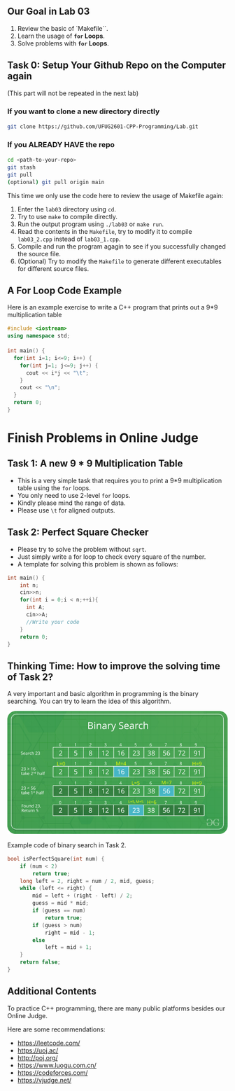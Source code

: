 ## Our Goal in Lab 03
1. Review the basic of `Makefile``.
2. Learn the usage of **`for` Loops**.
3. Solve problems with **`for` Loops**.

## Task 0: Setup Your Github Repo on the Computer again

(This part will not be repeated in the next lab)

### If you want to clone a new directory directly

```bash
git clone https://github.com/UFUG2601-CPP-Programming/Lab.git
```

### If you ALREADY HAVE the repo

```bash
cd <path-to-your-repo>
git stash
git pull
(optional) git pull origin main
```

This time we only use the code here to review the usage of Makefile again:
1. Enter the `lab03` directory using `cd`.
2. Try to use `make` to compile directly.
3. Run the output program using `./lab03` or `make run`.
4. Read the contents in the `Makefile`, try to modify it to compile `lab03_2.cpp` instead of `lab03_1.cpp`.
5. Compile and run the program agagin to see if you successfully changed the source file.
6. (Optional) Try to modify the `Makefile` to generate different executables for different source files.

## A For Loop Code Example

Here is an example exercise to write a C++ program that prints out a 9*9 multiplication table

```cpp
#include <iostream>
using namespace std;

int main() {
  for(int i=1; i<=9; i++) {
    for(int j=1; j<=9; j++) {
      cout << i*j << "\t";
    }
    cout << "\n";
  }
  return 0;
}
```

# Finish Problems in Online Judge

## Task 1: A new 9 * 9 Multiplication Table

- This is a very simple task that requires you to print a 9*9 multiplication table using the `for` loops.
- You only need to use 2-level `for` loops.
- Kindly please mind the range of data.
- Please use `\t` for aligned outputs.

## Task 2: **Perfect Square Checker**
- Please try to solve the problem without `sqrt`.
- Just simply write a for loop to check every square of the number.
- A template for solving this problem is shown as follows:

```cpp
int main() {
    int n;
    cin>>n;
    for(int i = 0;i < n;++i){
      int A;
      cin>>A;
      //Write your code
    }
    return 0;
}
```

## Thinking Time: How to improve the solving time of Task 2?

A very important and basic algorithm in programming is the binary searching. You can try to learn the idea of this algorithm.

![Binary Search](./img/binary%20search.png)

Example code of binary search in Task 2.

```cpp
bool isPerfectSquare(int num) {
    if (num < 2)
        return true;
    long left = 2, right = num / 2, mid, guess;
    while (left <= right) {
        mid = left + (right - left) / 2;
        guess = mid * mid;
        if (guess == num)
            return true;
        if (guess > num)
            right = mid - 1;
        else
            left = mid + 1;
    }
    return false;
}
```

## Additional Contents
To practice C++ programming, there are many public platforms besides our Online Judge.

Here are some recommendations:
+ https://leetcode.com/
+ https://uoj.ac/
+ http://poj.org/
+ https://www.luogu.com.cn/
+ https://codeforces.com/
+ https://vjudge.net/
